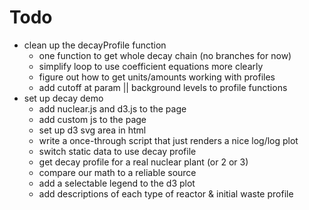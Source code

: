 
# Todo

- clean up the decayProfile function
    - one function to get whole decay chain (no branches for now)
    - simplify loop to use coefficient equations more clearly
    - figure out how to get units/amounts working with profiles
    - add cutoff at param || background levels to profile functions 
- set up decay demo
    - add nuclear.js and d3.js to the page
    - add custom js to the page
    - set up d3 svg area in html
    - write a once-through script that just renders a nice log/log plot
    - switch static data to use decay profile
    - get decay profile for a real nuclear plant (or 2 or 3)
    - compare our math to a reliable source
    - add a selectable legend to the d3 plot
    - add descriptions of each type of reactor & initial waste profile